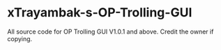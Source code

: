 # xTrayambak-s-OP-Trolling-GUI
All source code for OP Trolling GUI V1.0.1 and above. Credit the owner if copying.
